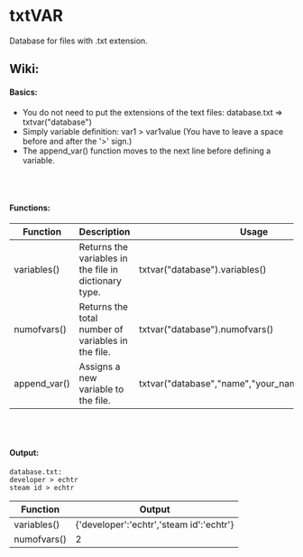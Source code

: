 # txtVAR
Database for files with .txt extension.
<br>

## Wiki:

#### Basics:
 - You do not need to put the extensions of the text files: database.txt => txtvar("database") 
 - Simply variable definition: var1 > var1value (You have to leave a space before and after the '>' sign.)
 - The append_var() function moves to the next line before defining a variable.


<br>
<br>


#### Functions:

| Function | Description | Usage |
| --- | --- | --- |
| variables() | Returns the variables in the file in dictionary type. | txtvar("database").variables() |
| numofvars() | Returns the total number of variables in the file. | txtvar("database").numofvars() |
| append_var() | Assigns a new variable to the file. | txtvar("database","name","your_name").append_var() |

<br>
<br>

#### Output:

```
database.txt:
developer > echtr
steam id > echtr
```

| Function | Output |
| --- | --- |
| variables() | {'developer':'echtr','steam id':'echtr'} |
| numofvars() | 2 |
